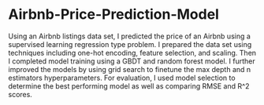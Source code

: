 # Airbnb-Price-Prediction-Model

Using an Airbnb listings data set, I predicted the price of an Airbnb using a supervised learning regression type problem. I prepared the data set using techniques including one-hot encoding, feature selection, and scaling. Then I completed model training using a GBDT and random forest model. I further improved the models by using grid search to finetune the max depth and n estimators hyperparameters. For evaluation, I used model selection to determine the best performing model as well as comparing RMSE and R^2 scores. 
